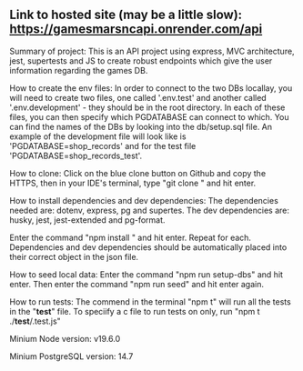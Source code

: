 ## Link to hosted site (may be a little slow): https://gamesmarsncapi.onrender.com/api 

Summary of project:
  This is an API project using express, MVC architecture, jest, supertests and JS to create robust endpoints which give the user information regarding the games DB. 

How to create the env files:
In order to connect to the two DBs locallay, you will need to create two files, one called '.env.test' and another called '.env.development' - they should be in the root directory. In each of these files, you can then specify which PGDATABASE can connect to which. You can find the names of the DBs by looking into the db/setup.sql file. An example of the development file will look like is 'PGDATABASE=shop_records' and for the test file 'PGDATABASE=shop_records_test'.

How to clone:
Click on the blue clone button on Github and copy the HTTPS, then in your IDE's terminal, type "git clone <paste here>" and hit enter.

How to install dependencies and dev dependencies:
The dependencies needed are: dotenv, express, pg and supertes. 
The dev dependencies are: husky, jest, jest-extended and pg-format.

Enter the command "npm install <dependencies name>" and hit enter. Repeat for each. Dependencies and dev dependencies should be automatically placed into their correct object in the json file. 

How to seed local data:
Enter the command "npm run setup-dbs" and hit enter. Then enter the command "npm run seed" and hit enter again.


How to run tests:
The commend in the terminal "npm t" will run all the tests in the "__test__" file. To speciify a c file to run tests on only, run "npm t ./__test__/<fileName>.test.js"


Minium Node version:
v19.6.0

Minium PostgreSQL version:
14.7
